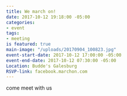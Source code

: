 ```yaml
---
title: We march on!
date: 2017-10-12 19:18:00 -05:00
categories:
- event
tags:
- meeting
is featured: true
main-image: "/uploads/20170904_100823.jpg"
event-start-date: 2017-10-12 17:00:00 -05:00
event-end-date: 2017-10-12 07:30:00 -05:00
Location: Budde's Galesburg
RSVP-link: facebook.marchon.com
---
```


come meet with us